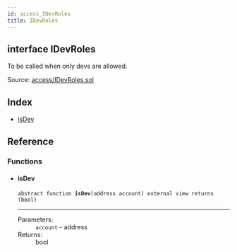 ```yaml
---
id: access_IDevRoles
title: IDevRoles
---
```


<div class="contract-doc"><div class="contract"><h2 class="contract-header"><span class="contract-kind">interface</span> IDevRoles</h2><p class="description">To be called when only devs are allowed.</p><div class="source">Source: <a href="https://github.com/Cpollo/Ethereum/blob/v0.0.1/contracts/access/IDevRoles.sol" target="_blank">access/IDevRoles.sol</a></div></div><div class="index"><h2>Index</h2><ul><li><a href="access_IDevRoles.html#isDev">isDev</a></li></ul></div><div class="reference"><h2>Reference</h2><div class="functions"><h3>Functions</h3><ul><li><div class="item function"><span id="isDev" class="anchor-marker"></span><h4 class="name">isDev</h4><div class="body"><code class="signature"><span>abstract </span>function <strong>isDev</strong><span>(address account) </span><span>external </span><span>view </span><span>returns  (bool) </span></code><hr/><dl><dt><span class="label-parameters">Parameters:</span></dt><dd><div><code>account</code> - address</div></dd><dt><span class="label-return">Returns:</span></dt><dd>bool</dd></dl></div></div></li></ul></div></div></div>
